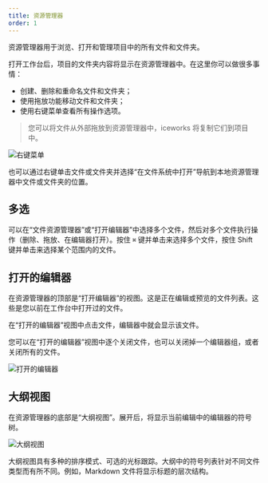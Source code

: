 ```yaml
---
title: 资源管理器
order: 1
---
```


资源管理器用于浏览、打开和管理项目中的所有文件和文件夹。

打开工作台后，项目的文件夹内容将显示在资源管理器中。在这里你可以做很多事情：

- 创建、删除和重命名文件和文件夹；
- 使用拖放功能移动文件和文件夹；
- 使用右键菜单查看所有操作选项。

> 您可以将文件从外部拖放到资源管理器中，iceworks 将复制它们到项目中。

![右键菜单](https://img.alicdn.com/tfs/TB1CgNatVY7gK0jSZKzXXaikpXa-636-1014.png)

也可以通过右键单击文件或文件夹并选择“在文件系统中打开”导航到本地资源管理器中文件或文件夹的位置。

## 多选

可以在“文件资源管理器”或“打开编辑器”中选择多个文件，然后对多个文件执行操作（删除、拖放、在编辑器打开）。按住 `⌘` 键并单击来选择多个文件，按住 Shift 键并单击来选择某个范围内的文件。

## 打开的编辑器

在资源管理器的顶部是“打开编辑器”的视图。这是正在编辑或预览的文件列表。这些是您以前在工作台中打开过的文件。

在“打开的编辑器”视图中点击文件，编辑器中就会显示该文件。

您可以在“打开的编辑器”视图中逐个关闭文件，也可以关闭掉一个编辑器组，或者关闭所有的文件。

![打开的编辑器](https://img.alicdn.com/tfs/TB14KlbtVY7gK0jSZKzXXaikpXa-960-600.gif)

## 大纲视图

在资源管理器的底部是“大纲视图”。展开后，将显示当前编辑中的编辑器的符号树。

![大纲视图](https://img.alicdn.com/tfs/TB1LfBft5_1gK0jSZFqXXcpaXXa-716-228.png)

大纲视图具有多种的排序模式、可选的光标跟踪。大纲中的符号列表针对不同文件类型而有所不同。例如，Markdown 文件将显示标题的层次结构。


